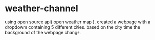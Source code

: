 # weather-channel

using open source api( open weather map ). created a webpage with a dropdowm containing 5 different cities.
based on the city time the background of the webpage change.
